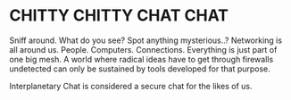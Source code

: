 # CHITTY CHITTY CHAT CHAT
Sniff around. What do you see? Spot anything mysterious..? Networking is all around us. People. Computers. Connections. Everything is just part of one big mesh. A world where radical ideas have to get through firewalls undetected can only be sustained by tools developed for that purpose. 

Interplanetary Chat is considered a secure chat for the likes of us. 
